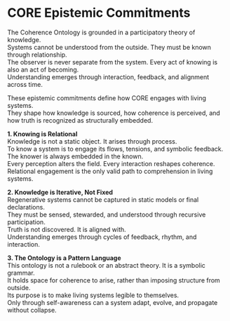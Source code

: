 # CORE Epistemic Commitments

The Coherence Ontology is grounded in a participatory theory of knowledge.\
Systems cannot be understood from the outside. They must be known through relationship.\
The observer is never separate from the system. Every act of knowing is also an act of becoming.\
Understanding emerges through interaction, feedback, and alignment across time.

These epistemic commitments define how CORE engages with living systems.\
They shape how knowledge is sourced, how coherence is perceived, and how truth is recognized as structurally embedded.

**1. Knowing is Relational**\
Knowledge is not a static object. It arises through process.\
To know a system is to engage its flows, tensions, and symbolic feedback.\
The knower is always embedded in the known.\
Every perception alters the field. Every interaction reshapes coherence.\
Relational engagement is the only valid path to comprehension in living systems.

**2. Knowledge is Iterative, Not Fixed**\
Regenerative systems cannot be captured in static models or final declarations.\
They must be sensed, stewarded, and understood through recursive participation.\
Truth is not discovered. It is aligned with.\
Understanding emerges through cycles of feedback, rhythm, and interaction.

**3. The Ontology is a Pattern Language**\
This ontology is not a rulebook or an abstract theory. It is a symbolic grammar.\
It holds space for coherence to arise, rather than imposing structure from outside.\
Its purpose is to make living systems legible to themselves.\
Only through self-awareness can a system adapt, evolve, and propagate without collapse.

